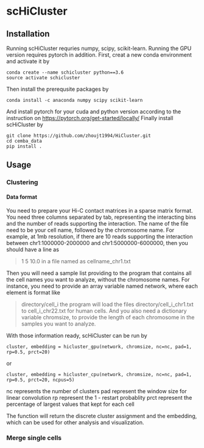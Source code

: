 # scHiCluster
## Installation
Running scHiCluster requries numpy, scipy, scikit-learn.
Running the GPU version requires pytorch in addition.
First, creat a new conda environment and activate it by
```
conda create --name schicluster python==3.6
source activate schicluster
```
Then install the prerequsite packages by
```
conda install -c anaconda numpy scipy scikit-learn
```
And install pytorch for your cuda and python version according to the instruction on https://pytorch.org/get-started/locally/
Finally install scHiCluster by
```
git clone https://github.com/zhoujt1994/HiCluster.git
cd cemba_data
pip install .
```

## Usage
### Clustering
#### Data format
You need to prepare your Hi-C contact matrices in a sparse matrix format. You need three columns separated by tab, representing the interacting bins and the number of reads supporting the interaction. The name of the file need to be your cell name, followed by the chromosome name.
For example, at 1mb resolution, if there are 10 reads supporting the interaction between chr1:1000000-2000000 and chr1:5000000-6000000, then you should have a line as
> 1 5 10.0
in a file named as cellname_chr1.txt

Then you will need a sample list providing to the program that contains all the cell names you want to analyze, without the chromosome names. For instance, you need to provide an array variable named network, where each element is format like
> directory/cell_i
the program will load the files directory/cell_i_chr1.txt to cell_i_chr22.txt for human cells.
And you also need a dictionary variable chromsize, to provide the length of each chromosome in the samples you want to analyze.

With those information ready, scHiCluster can be run by
```
cluster, embedding = hicluster_gpu(network, chromsize, nc=nc, pad=1, rp=0.5, prct=20)
```
or
```
cluster, embedding = hicluster_cpu(network, chromsize, nc=nc, pad=1, rp=0.5, prct=20, ncpus=5)
```
nc represents the number of clusters
pad represent the window size for linear convolution
rp represent the 1 - restart probablity
prct represent the percentage of largest values that kept for each cell

The function will return the discrete cluster assignment and the embedding, which can be used for other analysis and visualization.

### Merge single cells


